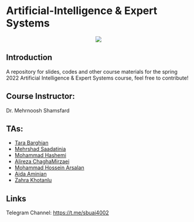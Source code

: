 # Artificial-Intelligence & Expert Systems

<p align="center">
  <img src="https://github.com/SBU-CE/Artificial-Intelligence/blob/main/2022%20-%20Spring/images/course-logo.jpg">
</p>

## Introduction

A repository for slides, codes and other course materials for the spring 2022 Artificial Intelligence & Expert Systems course, feel free to contribute!


## Course Instructor:

Dr. Mehrnoosh Shamsfard

## TAs:

* [Tara Barghian](https://github.com/taraBarghian)
* [Mehrshad Saadatinia](https://github.com/mehrshad-sdtn)
* [Mohammad Hashemi](https://github.com/mohammadhashemii)
* [Alireza ChaghaMirzaei](https://github.com/achm25)
* [Mohammad Hossein Arsalan](https://github.com/ARSERLIN)
* [Aida Aminian](https://github.com/aidaaminian)
* [Zahra Khotanlu](https://github.com/zkhotanlou)


## Links

Telegram Channel: https://t.me/sbuai4002

   

